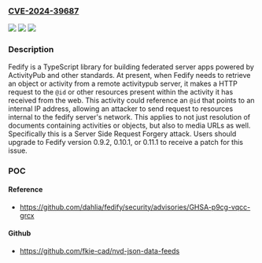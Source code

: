 ### [CVE-2024-39687](https://cve.mitre.org/cgi-bin/cvename.cgi?name=CVE-2024-39687)
![](https://img.shields.io/static/v1?label=Product&message=fedify&color=blue)
![](https://img.shields.io/static/v1?label=Version&message=%3D%20%3C%200.9.2%20&color=brighgreen)
![](https://img.shields.io/static/v1?label=Vulnerability&message=CWE-918%3A%20Server-Side%20Request%20Forgery%20(SSRF)&color=brighgreen)

### Description

Fedify is a TypeScript library for building federated server apps powered by ActivityPub and other standards. At present, when Fedify needs to retrieve an object or activity from a remote activitypub server, it makes a HTTP request to the `@id` or other resources present within the activity it has received from the web. This activity could reference an `@id` that points to an internal IP address, allowing an attacker to send request to resources internal to the fedify server's network. This applies to not just resolution of documents containing activities or objects, but also to media URLs as well. Specifically this is a Server Side Request Forgery attack. Users should upgrade to Fedify version 0.9.2, 0.10.1, or 0.11.1 to receive a patch for this issue.

### POC

#### Reference
- https://github.com/dahlia/fedify/security/advisories/GHSA-p9cg-vqcc-grcx

#### Github
- https://github.com/fkie-cad/nvd-json-data-feeds

